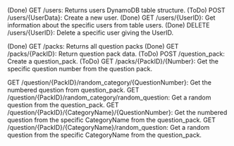 (Done) GET /users: Returns users DynamoDB table structure.
(ToDo) POST /users/{UserData}: Create a new user.
(Done) GET /users/{UserID}: Get information about the specific users from table users.
(Done) DELETE /users/{UserID}: Delete a specific user giving the UserID.

(Done) GET /packs: Returns all question packs
(Done) GET /packs/{PackID}: Return question pack data.
(ToDo) POST /question_pack: Create a question_pack.
(ToDo) GET /packs/{PackID}/{Number}: Get the specific question number from the question pack.

GET /question/{PackID}/random_category/{QuestionNumber}: Get the numbered question from question_pack.
GET /question/{PackID}/random_category/random_question: Get a random question from the question_pack.
GET /question/{PackID}/{CategoryName}/{QuestionNumber}: Get the numbered question from the specific CategoryName from the question_pack.
GET /question/{PackID}/{CategoryName}/random_question: Get a random question from the specific CategoryName from the question_pack.